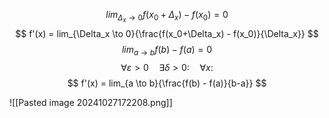$$
lim_{\Delta_x \to 0}{f(x_0 + \Delta_x) - f(x_0)} = 0
$$
$$
f'(x) = lim_{\Delta_x \to 0}{\frac{f(x_0+\Delta_x) - f(x_0)}{\Delta_x}}
$$
$$
lim_{a \to b}{f(b) - f(a)} = 0
$$
$$
\forall \varepsilon > 0 \quad \exists \delta > 0:\quad \forall x: 
$$
$$
f'(x) = lim_{a \to b}{\frac{f(b) - f(a)}{b-a}}
$$

![[Pasted image 20241027172208.png]]